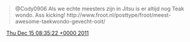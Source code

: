 > @Cody0906 Als we echte meesters zijn in Jitsu is er altijd nog Teak wondo\. Ass kicking\! http://www\.froot\.nl/posttype/froot/meest\-awesome\-taekwondo\-gevecht\-ooit/

<img src="../../media/tweet.ico" width="12" /> [Thu Dec 15 08:35:22 +0000 2011](https://twitter.com/DromerDenker/status/147233271951015936)